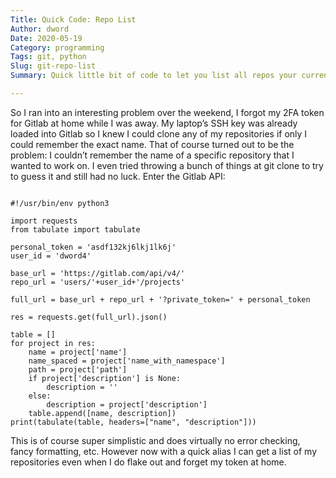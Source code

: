 ```yaml
---
Title: Quick Code: Repo List
Author: dword
Date: 2020-05-19
Category: programming
Tags: git, python
Slug: git-repo-list
Summary: Quick little bit of code to let you list all repos your currently logged in account can access

---
```

So I ran into an interesting problem over the weekend, I forgot my 2FA token for Gitlab at home while I was away. My laptop&#8217;s SSH key was already loaded into Gitlab so I knew I could clone any of my repositories if only I could remember the exact name. That of course turned out to be the problem: I couldn&#8217;t remember the name of a specific repository that I wanted to work on. I even tried throwing a bunch of things at git clone to try to guess it and still had no luck. Enter the Gitlab API:

```

#!/usr/bin/env python3

import requests
from tabulate import tabulate

personal_token = 'asdf132kj6lkj1lk6j'
user_id = 'dword4'

base_url = 'https://gitlab.com/api/v4/'
repo_url = 'users/'+user_id+'/projects'

full_url = base_url + repo_url + '?private_token=' + personal_token

res = requests.get(full_url).json()

table = []
for project in res:
    name = project['name']
    name_spaced = project['name_with_namespace']
    path = project['path']
    if project['description'] is None:
        description = ''
    else:
        description = project['description']
    table.append([name, description])
print(tabulate(table, headers=["name", "description"]))
```
This is of course super simplistic and does virtually no error checking, fancy formatting, etc. However now with a quick alias I can get a list of my repositories even when I do flake out and forget my token at home.
